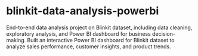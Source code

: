 # blinkit-data-analysis-powerbi
End-to-end data analysis project on Blinkit dataset, including data cleaning, exploratory analysis, and Power BI dashboard for business decision-making.  Built an interactive Power BI dashboard for Blinkit dataset to analyze sales performance, customer insights, and product trends.
